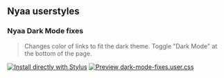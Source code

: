 ## Nyaa userstyles

### Nyaa Dark Mode fixes
> Changes color of links to fit the dark theme. Toggle "Dark Mode" at the bottom of the page.

[![Install directly with Stylus](https://img.shields.io/badge/Install%20directly%20with-Stylus-00adad.svg)](https://ewasion.github.io/userstyles/nyaa/dark-mode-fixes.user.css)
[![Preview dark-mode-fixes.user.css](https://img.shields.io/badge/Preview-dark--mode--fixes.user.css-00adad.svg)](https://ewasion.github.io/userstyles/exhentai/dark-mode-fixes.preview.png)

